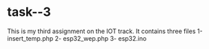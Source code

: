 # task--3
This is my third assignment on the IOT track.
It contains three files
1-insert_temp.php
2- esp32_wep.php
3- esp32.ino
